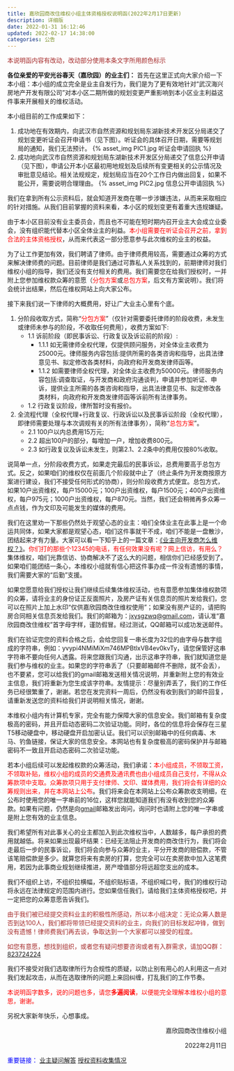 ```yaml
---
title: 嘉欣园商改住维权小组主体资格授权说明函(2022年2月17日更新)
description: 详细版
date: 2022-01-31 16:12:46
updated: 2022-02-17 14:38:00
categories: 公告
---
```

<font color="brown">本说明函内容有改动，改动部分使用本条文字所用颜色标示</font>

**各位亲爱的平安光谷春天（嘉欣园）的业主们：**
首先在这里正式向大家介绍一下本小组：本小组的成立完全是业主自发行为，我们是为了更有效地针对“武汉海兴房地产开发有限公司”对本小区二期所做的规划变更严重影响到本小区业主利益这件事来开展相关的维权活动。

本小组目前的工作成果如下：
1. 成功地在有效期内，向武汉市自然资源和规划局东湖新技术开发区分局递交了规划变更听证会召开申请书（见下图）。听证会的具体召开日期，需要等规划局的通知，我们无法预计。
{% asset_img PIC1.jpg  听证会申请回执 %}
2. 成功地向武汉市自然资源和规划局东湖新技术开发区分局递交了信息公开申请（见下图），申请公开本小区最初用地规划及后续所有变更相关的公示情况及审批意见结论。相关法规规定，规划局应当在20个工作日内做出回复，如果不能公开，需要说明合理理由。
{% asset_img PIC2.jpg  信息公开申请回执 %}

我们在拿到所有公示资料后，就会知道开发商在哪一步涉嫌违法，从而来采取相应的针对措施。从我们目前掌握的资料来看，本小区的规划变更有着重大违规嫌疑。

由于本小区目前没有业主委员会，而且也不可能在短时期内召开业主大会成立业委会，没有组织能代替本小区全体业主的利益。<font color="red">本小组需要在听证会召开之前，拿到合法的主体资格授权</font>，从而来代表这一部分愿意参与此次维权的业主的权益。

为了让工作更加有效，我们聘请了律师。由于律师费用较高，需要通过众筹的方式来解决律师费的问题。目前律师是我们通过可靠私人关系找到的，前期律师对我们维权小组的指导，我们还没有支付相关的费用。我们需要您在给我们授权时，一并附上您参加维权款众筹的意愿（<font color="red">分包方案</font>或<font color="red">总包方案</font>，后文有方案说明）。我们将会统计出结果，然后在维权网站上向大家公布。

接下来我们说一下律师的大概费用，好让广大业主心里有个底。

1. 分阶段收取方式，简称“<font color="red">分包方案</font>”（仅针对需要委托律师的阶段收费，未发生或律师未参与的阶段，不收取任何费用），收费方案如下:
    - 1.1 诉前阶段（即民事诉讼、行政复议及诉讼前的阶段）:
        - 1.1.1 如无需律师全权代理，仅提供顾问服务，对全体业主收费为25000元。律师服务内容包括:提供所需的各类咨询和指导，出具法律意见书、拟定修改各类材料，向政府和开发商发律师函等。
        - 1.1.2 如需要律师全权代理，对全体业主收费为50000元。律师服务内容包括:调查取证，与开发商和政府沟通谈判，申请并参加听证、申诉，提供业主所需的各类咨询和指导，出具法律意见书、拟定修改各类材料，向政府和开发商发律师函等诉前所有法律事务。
    - 1.2 行政复议阶段，律所暂时没有报价。
2. 全流程代理（全权代理+行政复议、行政诉讼以及民事诉讼阶段（全权代理），即律师需要处理与本次调规有关的所有法律事务），简称“<font color="red">总包方案</font>”。
    - 2.1 100户以内总费用15万元;
    - 2.2 超出100户的部分，每增加一户，增加收费800元。
    - 2.3 如行政复议及诉讼未发生，则第2.1、2.2条中的费用仅按80%收取。

说简单一点，分阶段收费方式，如果走完最后的民事诉讼，总费用要高于总包方式。反之，如果咱们的维权仅在前面几个阶段就中止了（终止条件为开发商按原方案进行建设，我们不接受任何形式的协商），则分阶段收费方式便宜。总包方式，如果10户出资维权，每户15000元；100户出资维权，每户1500元；400户出资维权，每户975元；1000户出资维权，每户870元。当然，我们还会稍微再多众筹一点点钱，作为文印及可能发生的媒体的费用。

我们在这里劝一下那些仍然处于观望心态的业主：咱们全体业主在此事上是一个命运共同体，如果大家都是观望心态，咱们这件事就干不成，咱们不能是一盘散沙，团结起来才有力量。大家可以看一下知乎上的一篇文章：[《业主向开发商怎么维权？》](https://www.zhihu.com/question/62054278/answer/1450929483)。<font color="red">你们打的那些个12345的电话，有任何效果没有呢？网上信访，有用么？</font>集体维权，咱们光靠信访、协商解决不了这么大的问题，相信你们已经感受到了。如果咱们能团结一条心，本维权小组就有信心把这件事办成一件没有遗憾的事情，我们需要大家的“后勤”支援。

如果您愿意给我们授权让我们继续后续集体维权活动，也有意愿参加集体维权款项的众筹，请将业主的身份证正反面照片，及房产证有关信息页的照片发给我们，您可以在照片上加上水印“仅供嘉欣园商改住维权使用”；如果没有房产证的，请把购房合同相关信息页发给我们。我们的邮箱为：jxysgzwq@gmail.com，请认准“嘉欣园商改住维权”首字母字样，谨防假冒。经过测试，QQ邮箱可以成功发送邮件。

我们在验证完您的资料合格之后，会给您回复一串长度为32位的由字母与数字组成的字符串，例如：yvypi4NMiMiXm746MPBtlxVB4ev0kvTy，请您保管好这串字符串不要向任何人透露。将来您跟我们沟通，出示这串字符串，我们就知道您是我们参与维权的业主。如果您的字符串丢了（只要邮箱邮件不删除，就不会丢），也不要紧，您可以给我们的gmail邮箱发送相关情况说明，并重新附上您的有效业主信息，我们将重新为您生成该字符串。友情提示：尽量别弄丢了，我们的工作任务已经很繁重了，谢谢。若您在发完资料一周后，仍然没有收到我们的邮件回复，请重新发送您的资料给我们并说明相关情况，谢谢。

本维权小组内有计算机专家，完全有能力保障大家的信息安全。我们邮箱有复杂度极高的密码，并且开启动态密码二次验证功能。同时，各位的信息将会保存在三星T5移动硬盘中，移动硬盘开启加密认证。我们可以识别邮箱中的任何病毒、木马、钓鱼链接，保证大家的信息安全。本网站也有复杂度极高的密码保护并与邮箱密码不一致且开启动态密码二次验证功能。

若本小组后续可以发起维权款的众筹活动，我们承诺：<font color="red">本小组成员，不领取工资，不领取补贴，维权小组的成员的交通费及通讯费也由小组成员自己支付，不得从众筹款项中支取。众筹款项只用于支付律师、文印、媒体费用，我们将会有详细的众筹规则出来，并在本网站上公布</font>。我们将来会在本网站上公布众筹款收支明细，在公布时使用您的唯一字串前的16位，这样您就能知道我们有没有收到您的众筹款。如果有问题，仍然是向[gmail](mailto:jxysgzwq@gmail.com)邮箱发出询问，询问时也请附上您的唯一字串或是附上您有效的业主信息。

我们希望所有对此事关心的业主都加入到此次维权当中，人数越多，每户承担的费用就越低。将来如果出现最坏结果：已经无法阻止开发商的商改住行为，我们将会走最后一步的民事诉讼，我们将会向参与众筹的业主，平分开发商的赔偿款，不管该笔赔偿款是多少。就算您将来有卖房的打算，您完全可以在卖房款中加入这笔费用，若因为此事商业规划继续推进，房产增值部分将远超您支出的成本。

我们不组织上访，不组织拉横幅，不组织贴标语，不组织喊口号，我们的维权行动将永远在法律规定的范围内进行。您如果信任我们，请给我们主体资格授权吧，并一定把您的众筹意愿告诉我们。

<font color="brown">由于我们被已经提交资料业主的积极性所感动，所以本小组决定：无论众筹人数是否到达100人，我们都将带领已经提交资料的业主，向我们的目标发起冲锋，做到没有遗憾！律师费我们再去谈，争取达到一个大家都可以接受的程度。</font>

<font color="brown">如您有意愿，想找到组织，或者您有疑问想要咨询或者有入群需求，请加QQ群：</font>[823724224](https://qm.qq.com/cgi-bin/qm/qr?k=uegrG6zsrS8DKZZfrHL1CU-s1s4Z38rL&jump_from=webapi)

我们不接受对我们选取律所行为合规性的质疑，以防止别有用心的人利用这一点对我们发起攻击，从而在选取律所的问题上来回纠缠，打乱我们的工作节奏。

<font color="red">本说明函字数多，说的问题也多，请您**多遍阅读**，以便能完全理解本维权小组的意思，谢谢。</font>

另祝大家新年快乐，心想事成。

<p align="right">嘉欣园商改住维权小组</p>
<p align="right">2022年2月11日</p>

<font color="blue">重要链接：</font>
[业主疑问解答](/2022/01/31/业主疑问解答)
[授权资料收集情况](/2022/01/31/授权资料收集情况)